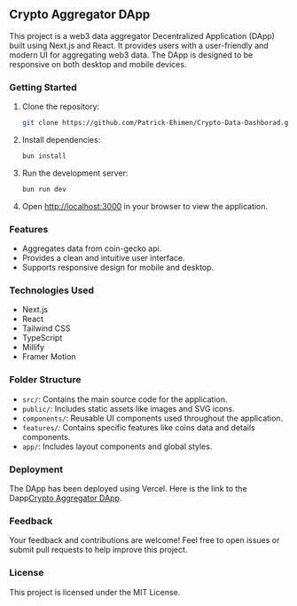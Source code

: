 ## Crypto Aggregator DApp

This project is a web3 data aggregator Decentralized Application (DApp) built using Next.js and React. It provides users with a user-friendly and modern UI for aggregating web3 data. The DApp is designed to be responsive on both desktop and mobile devices.

### Getting Started

1. Clone the repository:

   ```bash
   git clone https://github.com/Patrick-Ehimen/Crypto-Data-Dashborad.git
   ```

2. Install dependencies:

   ```bash
   bun install
   ```

3. Run the development server:

   ```bash
   bun run dev
   ```

4. Open [http://localhost:3000](http://localhost:3000) in your browser to view the application.

### Features

- Aggregates data from coin-gecko api.
- Provides a clean and intuitive user interface.
- Supports responsive design for mobile and desktop.

### Technologies Used

- Next.js
- React
- Tailwind CSS
- TypeScript
- Millify
- Framer Motion

### Folder Structure

- `src/`: Contains the main source code for the application.
- `public/`: Includes static assets like images and SVG icons.
- `components/`: Reusable UI components used throughout the application.
- `features/`: Contains specific features like coins data and details components.
- `app/`: Includes layout components and global styles.

### Deployment

The DApp has been deployed using Vercel. Here is the link to the Dapp[Crypto Aggregator DApp](crypto-port-radar.vercel.app).

### Feedback

Your feedback and contributions are welcome! Feel free to open issues or submit pull requests to help improve this project.

### License

This project is licensed under the MIT License.
